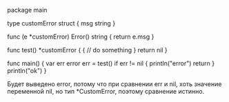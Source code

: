 package main

type customError struct {
msg string
}

func (e *customError) Error() string {
return e.msg
}

func test() *customError {
{
// do something
}
return nil
}

func main() {
var err error
err = test()
if err != nil {
println("error")
return
}
println("ok")
}

Будет выведено error, потому что при сравнении err и nil, хоть значение переменной nil, но тип *CustomError, поэтому сравнение истинно.